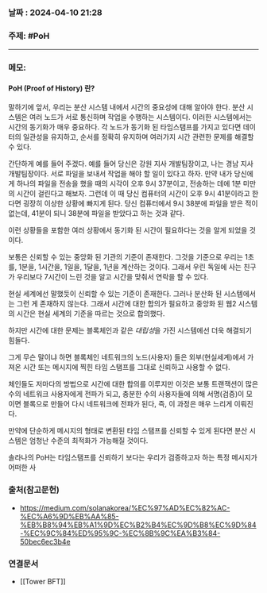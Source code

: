
### 날짜 : 2024-04-10 21:28

### 주제: #PoH


---
### 메모:
#### PoH (Proof of History) 란?

말하기에 앞서, 우리는 분산 시스템 내에서 시간의 중요성에 대해 알아야 한다. 
분산 시스템은 여러 노드가 서로 통신하며 작업을 수행하는 시스템이다. 이러한 시스템에서는 시간의 동기화가 매우 중요하다.
각 노드가 동기화 된 타임스탬프를 가지고 있다면 데이터의 일관성을 유지하고, 순서를 정확히 유지하며 여러가지 시간 관련한 문제를 해결할 수 있다. 

간단하게 예를 들어 주겠다. 
예를 들어 당신은 강원 지사 개발팀장이고, 나는 경남 지사 개발팀장이다.
서로 파일을 보내서 작업을 해야 할 일이 있다고 하자.
만약 내가 당신에게 하나의 파일을 전송을 했을 때의 시각이 오후 9시 37분이고, 전송하는 데에 1분 미만의 시간이 걸린다고 해보자. 
그런데 이 때 당신 컴퓨터의 시간이 오후 9시 41분이라고 한다면 
굉장히 이상한 상황에 빠지게 된다. 
당신 컴퓨터에서 9시 38분에 파일을 받은 적이 없는데, 41분이 되니 38분에 파일을 받았다고 하는 것과 같다. 

이런 상황들을 포함한 여러 상황에서 동기화 된 시간이 필요하다는 것을 알게 되었을 것이다. 

보통은 신뢰할 수 있는 중앙화 된 기관의 기준이 존재한다. 
그것을 기준으로 우리는 1초를, 1분을, 1시간을, 1일을, 1달을, 1년을 계산하는 것이다. 
그래서 우린 독일에 사는 친구가 우리보다 7시간이 느린 것을 알고 시간을 맞춰서 연락을 할 수 있다.

현실 세계에선 말했듯이 신뢰할 수 있는 기준이 존재한다. 
그러나 분산화 된 시스템에서는 그런 게 존재하지 않는다. 그래서 시간에 대한 합의가 필요하고 중앙화 된 웹2 시스템의 시간은 현실 세계의 기준을 따르는 것으로 합의했다.

하지만 시간에 대한 문제는 블록체인과 같은 *대립성*을 가진 시스템에선 더욱 해결되기 힘들다.

그게 무슨 말이냐 하면 블록체인 네트워크의 노드(사용자) 들은 외부(현실세계)에서 가져온 시간 또는 메시지에 찍힌 타임 스탬프를 그대로 신뢰하고 사용할 수 없다.

체인들도 저마다의 방법으로 시간에 대한 합의를 이루지만 이것은 보통 트랜잭션이 많은 수의 네트워크 사용자에게 전파가 되고, 충분한 수의 사용자들에 의해 서명(검증)이 모이면 블록으로 만들어 다시 네트워크에 전파가 된다,
즉, 이 과정은 매우 느리게 이뤄진다.

만약에 단순하게 메시지의 형태로 변환된 타임 스탬프를 신뢰할 수 있게 된다면 분산 시스템은 엄청난 수준의 최적화가 가능해질 것이다.

솔라나의 PoH는 타임스탬프를 신뢰하기 보다는 우리가 검증하고자 하는 특정 메시지가 어떠한 사

### 출처(참고문헌)
-  https://medium.com/solanakorea/%EC%97%AD%EC%82%AC-%EC%A6%9D%EB%AA%85-%EB%B8%94%EB%A1%9D%EC%B2%B4%EC%9D%B8%EC%9D%84-%EC%9C%84%ED%95%9C-%EC%8B%9C%EA%B3%84-50bec6ec3b4e

### 연결문서
- [[Tower BFT]]